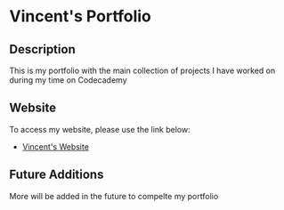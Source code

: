 # Vincent's Portfolio

## Description
This is my portfolio with the main collection of projects I have worked on during my time on Codecademy

## Website
To access my website, please use the link below:

+ [Vincent's Website](www.PhantomMCx.github.io)

## Future Additions
More will be added in the future to compelte my portfolio
